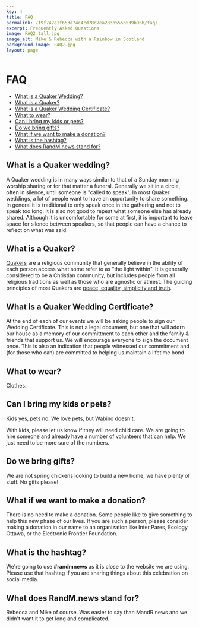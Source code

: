 ```yaml
---
key: 4
title: FAQ
permalink: /f9f742e1f653a74c4cd78d7ea283b5556539b96b/faq/
excerpt: Frequently Asked Questions
image: FAQ2_tall.jpg
image_alt: Mike & Rebecca with a Rainbow in Scotland
background-image: FAQ2.jpg
layout: page
---
```



# FAQ

- [What is a Quaker Wedding?](#what-is-a-quaker-wedding)
- [What is a Quaker?](#what-is-a-quaker)
- [What is a Quaker Wedding Certificate?](#what-is-a-quaker-wedding-certificate)
- [What to wear?](#what-to-wear)
- [Can I bring my kids or pets?](#can-i-bring-my-kids-or-pets)
- [Do we bring gifts?](#do-we-bring-gifts)
- [What if we want to make a donation?](#what-if-we-want-to-make-a-donation)
- [What is the hashtag?](#what-is-the-hashtag)
- [What does RandM.news stand for?](#what-does-randmnews-stand-for)

## What is a Quaker wedding?

A Quaker wedding is in many ways similar to that of a Sunday morning worship sharing or for that matter a funeral. Generally we sit in a circle, often in silence, until someone is "called to speak". In most Quaker weddings, a lot of people want to have an opportunity to share something. In general it is traditional to only speak once in the gathering and not to speak too long. It is also not good to repeat what someone else has already shared. Although it is uncomfortable for some at first, it is important to leave space for silence between speakers, so that people can have a chance to reflect on what was said. 

## What is a Quaker?

[Quakers](http://quaker.ca/who-we-are/beliefs/) are a religious community that generally believe in the ability of each person access what some refer to as "the light within". It is generally considered to be a Christian community, but includes people from all religious traditions as well as those who are agnostic or athiest. The guiding principles of most Quakers are [peace, equality, simplicity and truth](https://www.quaker.org.uk/about-quakers/our-values). 

## What is a Quaker Wedding Certificate?

At the end of each of our events we will be asking people to sign our Wedding Certificate. This is not a legal document, but one that will adorn our house as a memory of our committment to each other and the family & friends that support us. We will encourage everyone to sign the document once. This is also an indication that people witnessed our commitment and (for those who can) are committed to helping us maintain a lifetime bond. 

## What to wear?

Clothes.

## Can I bring my kids or pets?

Kids yes, pets no. We love pets, but Wabino doesn't. 

With kids, please let us know if they will need child care.  We are going to hire someone and already have a number of volunteers that can help. We just need to be more sure of the numbers.

## Do we bring gifts?

We are not spring chickens looking to build a new home, we have plenty of stuff. No gifts please! 

## What if we want to make a donation?

There is no need to make a donation.  Some people like to give something to help this new phase of our lives.  If you are such a person, please consider making a donation in our name to an organization like Inter Pares, Ecology Ottawa, or the Electronic Frontier Foundation.

## What is the hashtag?

We're going to use **#randmnews** as it is close to the website we are using.  Please use that hashtag if you are sharing things about this celebration on social media.

## What does RandM.news stand for?

Rebecca and Mike of course. Was easier to say than MandR.news and we didn't want it to get long and complicated.
